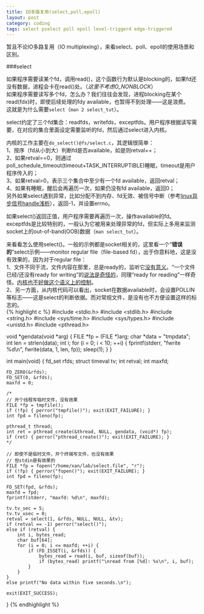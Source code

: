 ```yaml
---
title: IO多路复用(select,poll,epoll)
layout: post
category: coding
tags: select pselect poll epoll level-triggerd edge-triggered
---
```


暂且不论IO多路复用（IO multiplexing），来看select、poll、epoll的使用场景和区别。  

###select

如果程序需要读某个fd，调用read()，这个函数行为默认是blocking的，如果fd还没有数据，进程会卡在read()处。（*这里不考虑O_NONBLOCK*）  
如果程序需要读写多个fd，怎么办？我们往往会发现，进程blocking在某个read(fdx)时，即使后续处理的fdy available，也暂得不到处理——这是浪费。  
这就是为什么需要`select`（`man 2 select_tut`）。  

select约定了三个fd集合：readfds，writefds，exceptfds。用户程序根据读写需要，在对应的集合里面设定需要监听的fd，然后通过select进入内核。  

内核的工作主要在`do_select()@fs/select.c`，其逻辑很简单：  
1、按序（fd从小到大）判断fd是否available，如是则retval++；  
2、如果retval==0，则通过poll_schedule_timeout(timeout+TASK_INTERRUPTIBLE)睡眠，timeout是用户程序传入的；  
3、如果retval>0，表示三个集合中至少有一个fd available，返回retval；  
4、如果有睡眠，醒后会再遍历一次，如果仍没有fd available，返回0；  
另外如果select遇到异常，比如分配不到内存、fd无效、被信号中断（参考[linux异步信号handle浅析](http://xanpeng.github.com/coding/2012/11/24/kouu-posts.html)），返回-1，并设置errno。  

如果select()返回正值，用户程序需要再遍历一次，操作available的fd。  
exceptfds是比较特别的，一般认为它被用来处理异常的fd，但实际上多用来监测socket上的out-of-band(OOB)数据（`man select_tut`）。  

来看看怎么使用select()。一般的示例都是socket相关的，这里看一个“**错误的**”select示例——monitor regular file（file-based fd），出于你意料地，这是没有效果的，因为对于regular file：  
1、文件不同于流，文件内容在那里，总是ready的，监听它[没有意义](http://news-posts.aplawrence.com/662.html)。“一个文件已经/还没有ready for writing”的[说法是奇怪的](http://www.groupsrv.com/linux/about159067.html)，同理“ready for reading”一样奇怪。[内核也不好做这个语义上的控制](https://github.com/xanpeng/kernel-misc/blob/master/nerver-read-write-file-in-kernel.md)。  
2、另一方面，从内核代码可以看出，socket在数据available时，会设置POLLIN等标志——这是select的判断依据。而对常规文件，是没有也不方便设置这样的标志的。  
{% highlight c %}
#include <stdio.h>
#include <stdlib.h>
#include <string.h>
#include <sys/time.h>
#include <sys/types.h>
#include <unistd.h>
#include <pthread.h>

void *gendata(void *arg)
{
    FILE *fp = (FILE *)arg;
    char *data = "tmpdata";
    int len = strlen(data);
    int i;
    for (i = 0; i < 10; ++i) {
        fprintf(stderr, "fwrite %d\n", fwrite(data, 1, len, fp));
        sleep(1);
    }
}

int main(void)
{
    fd_set rfds;
    struct timeval tv;
    int retval;
    int maxfd;

    FD_ZERO(&rfds);
    FD_SET(0, &rfds);
    maxfd = 0;
	
	/*
    // 开个线程写临时文件，没有效果
    FILE *fp = tmpfile();
    if (!fp) { perror("tmpfile()"); exit(EXIT_FAILURE); }
    int fpd = fileno(fp);

    pthread_t thread;
    int ret = pthread_create(&thread, NULL, gendata, (void*) fp);
    if (ret) { perror("pthread_create()"); exit(EXIT_FAILURE); }
    */

    // 即使不是临时文件，开个终端写文件，也没有效果
	// 但stdin是有效果的
    FILE *fp = fopen("/home/xan/lab/select.file", "r");
    if (!fp) { perror("fopen()"); exit(EXIT_FAILURE); }
    int fpd = fileno(fp);

    FD_SET(fpd, &rfds);
    maxfd = fpd;
    fprintf(stderr, "maxfd: %d\n", maxfd);

    tv.tv_sec = 5;
    tv.tv_usec = 0;
    retval = select(1, &rfds, NULL, NULL, &tv);
    if (retval == -1) perror("select()");
    else if (retval) {
        int i, bytes_read;
        char buf[64];
        for (i = 0; i <= maxfd; ++i) {
            if (FD_ISSET(i, &rfds)) {
                bytes_read = read(i, buf, sizeof(buf));
                if (bytes_read) printf("\nread from [%d]: %s\n", i, buf);
            }
        }
    }
    else printf("No data within five seconds.\n");

    exit(EXIT_SUCCESS);
}
{% endhighlight %}

